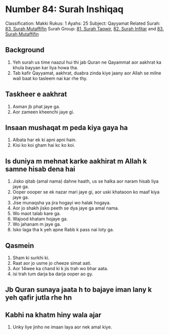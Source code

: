 # Number 84: Surah Inshiqaq

Classification: Makki
Rukus: 1
Ayahs: 25
Subject: Qayyamat
Related Surah: [83. Surah Mutaffifin](./83_Surah_Mutaffifin.md)
Surah Group: [81. Surah Taqwir](./81_Surah_Taqwir.md), [82. Surah Infitar](./82_Surah_Infitar.md) and [83. Surah Mutaffifin](./83_Surah_Mutaffifin.md)

## Background

1. Yeh surah us time naazul hui thi jab Quran ne Qayammat aor aakhrat ka khula bayyan kar liya howa tha.
2. Tab kafir Qayyamat, aakhrat, duabra zinda kiye jaany aor Allah se milne wali baat ko tasleem nai kar rhe thy.

## ‌Taskheer e aakhrat

1. ‌Asman jb phat jaye ga.
2. Aor zameen kheenchi jaye gi.

## ‌Insaan mushaqat m peda kiya gaya ha

1. Albata har ek ki apni apni hain.
2. Kisi ko koi gham hai kc ko koi.

## ‌Is duniya m mehnat karke aakhirat m Allah k samne hisab dena hai

1. ‌Jisko qitab (amal nama) dahne haath, us se halka aor naram hisab liya jaye ga.
2. Ooper oooper se ek nazar mari jaye gi, aor uski khataoon ko maaf kiya jaye ga.
3. Jise munaqsha ya jira hogayi wo halak hogaya.
4. ‌Aor jo shakh jisko peeth se dya jaye ga amal nama.
5. Wo maot talab kare ga.
6. Wajood khatam hojaye ga.
7. Wo jahanam m jaye ga.
8. Isko laga tha k yeh apne Rabb k pass nai loty ga.

## ‌Qasmein

1. Sham ki surkhi ki.
2. Raat aor jo usme jo cheeze simat aati.
3. Aor 14wee ka chand ki k jis trah wo bhar aata.
4. ‌isi trah tum darja ba darja ooper ao gy.

## ‌Jb Quran sunaya jaata h to bajaye iman lany k yeh qafir jutla rhe hn

## Kabhi na khatm hiny wala ajar

1. Unky liye jinho ne imaan laya aor nek amal kiye.
